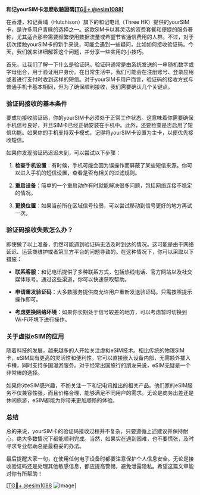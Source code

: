 **和记yourSIM卡怎麽收驗證碼[[TG💪+ @esim1088](https://t.me/s/esim1088)]**

在香港，和记黄埔（Hutchison）旗下的和记电讯（Three HK）提供的yourSIM卡，是许多用户青睐的选择之一。这款SIM卡以其灵活的资费套餐和便捷的服务著称，尤其适合那些需要频繁使用数据流量或希望节省通信费用的人群。不过，对于初次接触yourSIM卡的新手来说，可能会遇到一些疑问，比如如何接收验证码。今天，我们就来详细解答这个问题，并分享一些实用的小技巧。

首先，让我们了解一下什么是验证码。验证码通常是由系统发送的一串随机数字或字母组合，用于验证用户身份。在日常生活中，我们可能会在注册账号、登录应用或者进行支付时收到这样的短信。对于yourSIM卡用户而言，验证码的接收方式与普通手机卡基本相同，但为了确保顺利接收，我们需要确认几个关键点。

### 验证码接收的基本条件

要成功接收验证码，你的yourSIM卡必须处于正常工作状态。这意味着你需要确保手机信号良好，并且SIM卡已经正确安装在手机中。此外，还要检查是否启用了短信功能。如果你的手机支持双卡模式，记得将yourSIM卡设置为主卡，以便优先接收短信。

如果你发现验证码迟迟未到，可以尝试以下步骤：

1. **检查手机设置**：有时候，手机可能会因为误操作而屏蔽了某些短信来源。你可以进入手机的短信设置，查看是否有相关的过滤规则。
   
2. **重启设备**：简单的一个重启动作有时就能解决很多问题，包括网络连接不稳定的情况。

3. **更换位置**：如果当前所在区域信号较弱，可以尝试移动到信号更好的地方再试一次。

### 验证码接收失败怎么办？

即使做了以上准备，仍然可能遇到验证码无法及时到达的情况。这可能是由于网络延迟、运营商维护或者第三方平台的问题导致的。在这种情况下，你可以采取以下措施：

- **联系客服**：和记电讯提供了多种联系方式，包括热线电话、官方网站以及社交媒体账号。通过这些渠道，你可以快速获取帮助。
  
- **申请重发验证码**：大多数服务提供商允许用户重新发送验证码。只需按照提示操作即可。

- **考虑更换网络环境**：如果你长期处于信号较差的地方，可以考虑暂时切换到Wi-Fi环境下进行操作。

### 关于虚拟eSIM的应用

随着科技的发展，越来越多的人开始关注虚拟eSIM技术。相比传统的物理SIM卡，eSIM具有更高的灵活性和便利性。它可以直接嵌入设备内部，无需额外插入卡槽，同时支持多国漫游服务。对于经常出国旅行的朋友来说，eSIM无疑是一个非常棒的选择。

如果你对eSIM感兴趣，不妨关注一下和记电讯推出的相关产品。他们家的eSIM服务不仅兼容性强，而且价格合理，能够满足不同用户的需求。无论是商务出差还是休闲旅游，eSIM都能为你带来更加顺畅的体验。

### 总结

总的来说，yourSIM卡的验证码接收过程并不复杂，只要遵循上述建议并保持耐心，绝大多数情况下都能顺利完成。当然，如果实在遇到困难，也不要慌张，及时寻求专业帮助总是最稳妥的办法。

最后提醒大家一句，在使用任何电子设备时都要注意保护个人信息安全。无论是接收验证码还是处理其他敏感信息，都应提高警惕，避免泄露隐私。希望这篇文章能对你有所帮助！

[[TG💪+ @esim1088](https://t.me/s/esim1088) ![Image](https://i.postimg.cc/4NQfJmqS/Snipaste-2025-05-13-00-14-12.png)]